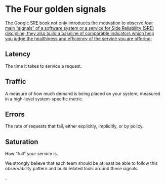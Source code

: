 # The Four golden signals

[The Google SRE book not only introduces the motivation to observe four main “signals” of a software system or a service for Side Reliability (SRE) discipline, they also build a baseline of comparable indicators which help you judge the healthiness and efficiency of the service you are offering:](https://landing.google.com/sre/sre-book/chapters/monitoring-distributed-systems/#xref_monitoring_golden-signals)

## Latency

The time it takes to service a request.

## Traffic

A measure of how much demand is being placed on your system, measured in a high-level system-specific metric.

## Errors

The rate of requests that fail, either explicitly, implicitly, or by policy.

## Saturation

How “full” your service is.

We strongly believe that each team should be at least be able to follow this observability pattern and build related tools around these signals.

.
